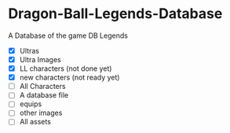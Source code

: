 # Dragon-Ball-Legends-Database
A Database of the game DB Legends


- [x] Ultras
- [x] Ultra Images
- [x] LL characters (not done yet)
- [x] new characters (not ready yet)
- [ ] All Characters
- [ ] A database file
- [ ] equips
- [ ] other images
- [ ] All assets
